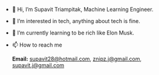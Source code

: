 - 👋 Hi, I’m Supavit Triampitak, Machine Learning Engineer.
- 👀 I’m interested in tech, anything about tech is fine.
- 🌱 I’m currently learning to be rich like Elon Musk.
- 📫 How to reach me

  __Email:__ supavit28@hotmail.com, znipz.j@gmail.com, supavit.j@gmail.com

